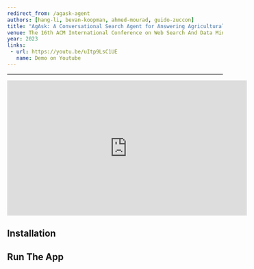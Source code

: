 ```yaml
---
redirect_from: /agask-agent
authors: [hang-li, bevan-koopman, ahmed-mourad, guido-zuccon]
title: "AgAsk: A Conversational Search Agent for Answering Agricultural Questions"
venue: The 16th ACM International Conference on Web Search And Data Mining
year: 2023
links:
 - url: https://youtu.be/uItp9LsC1UE
   name: Demo on Youtube 
---
```

---

<iframe width="560" height="315" src="https://www.youtube-nocookie.com/embed/uItp9LsC1UE" frameborder="0" allow="accelerometer; autoplay; encrypted-media; gyroscope; picture-in-picture" allowfullscreen></iframe>

## Installation


## Run The App

